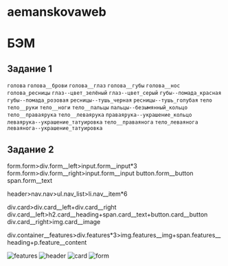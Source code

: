 # aemanskovaweb
# БЭМ

## Задание 1
`голова`
`голова__брови`
`голова__глаз`
`голова__губы`
`голова__нос`
`голова_ресницы`
`глаз--цвет_зелёный`
`глаз--цвет_серый`
`губы--помада_красная`
`губы--помада_розовая`
`ресницы--тушь_черная`
`ресницы--тушь_голубая`
`тело`
`тело__руки`
`тело__ноги`
`тело__пальцы`
`пальцы--безымянный_кольцо`
`тело__праваярука`
`тело__леваярука`
`праваярука--украшение_кольцо`
`леваярука--украшение_татуировка`
`тело__праваянога`
`тело_леваянога`
`леваянога--украшение_татуировка`

## Задание 2


form.form>div.form__left>input.form__input*3
form.form>div.form__right>input.form__input
button.form__button
span.form__text

header>nav.nav>ul.nav_list>li.nav__item*6

div.card>div.card__left+div.card__right
div.card__left>h2.card__heading+span.card__text+button.card__button
div.card__right>img.card__image

div.container__features>div.features*3>img.features__img+span.features__heading+p.feature__content

![features](img/features.PNG)
![header](img/header.PNG)
![card](img/form.PNG)
![form](img/form.PNG)